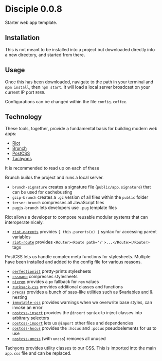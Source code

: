 # Disciple 0.0.8

Starter web app template.

## Installation

This is not meant to be installed into a project but downloaded directly into a new directory, and started from there.

## Usage

Once this has been downloaded, navigate to the path in your terminal and `npm install`, then `npm start`. It will load a local server broadcast on your current IP port `8080`.

Configurations can be changed within the file `config.coffee`.

## Technology

These tools, together, provide a fundamental basis for building modern web apps:

- [Riot](https://riot.js.org/)
- [Brunch](https://brunch.io)
- [PostCSS](https://postcss.org/)
- [Tachyons](http://tachyons.io/)

It is recommended to read up on each of these 

Brunch builds the project and runs a local server.

- `brunch-signature` creates a signature file (`public/app.signature`) that can be used for cachebusting
- `gzip-brunch` creates a `.gz` version of all files within the `public` folder
- `terser-brunch` compresses all JavaScript files
- `pugjs-brunch` lets developers use `.pug` template files

Riot allows a developer to compose reusable modular systems that can interoperate nicely.

- [`riot-parents`](https://www.npmjs.com/package/riot-parents) provides `{ this.parents(x) }` syntax for accessing parent variables
- [`riot-route`](https://www.npmjs.com/package/riot-route) provides `<Router><Route path='/'>...</Route></Router>` tags

PostCSS lets us handle complex meta functions for stylesheets. Multiple have been installed and added to the config file for various reasons.

- [`perfectionist`](https://www.npmjs.com/package/perfectionist) pretty-prints stylesheets
- [`cssnano`](https://www.npmjs.com/package/cssnano) compresses stylesheets
- [`pixrem`](https://www.npmjs.com/package/pixrem) provides a `px` fallback for `rem` values
- [`rucksack-css`](https://www.npmjs.com/package/rucksack-css) provides additional classes and functions
- [`precss`](https://www.npmjs.com/package/precss) provides a bunch of sass-like utilities such as $variables and & nesting
- [`immutable-css`](https://www.npmjs.com/package/immutable-css) provides warnings when we overwrite base styles, can invoke an error
- [`postcss-insert`](https://www.npmjs.com/package/postcss-insert) provides the `@insert` syntax to inject classes into arbitrary selectors
- [`postcss-import`](https://www.npmjs.com/package/postcss-import) lets us `@import` other files and dependencies
- [`postcss-hocus`](https://www.npmjs.com/package/postcss-hocus) provides the `:hocus` and `:pocus` pseudoelements for us to use
- [`postcss-uncss`](https://www.npmjs.com/package/postcss-uncss) (with `uncss`) removes all unused 

Tachyons provides utility classes to our CSS. This is imported into the main `app.css` file and can be replaced.
